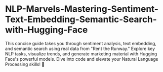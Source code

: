 # NLP-Marvels-Mastering-Sentiment-Text-Embedding-Semantic-Search-with-Hugging-Face
This concise guide takes you through sentiment analysis, text embedding, and semantic search using real data from "Rent the Runway." Explore key NLP tasks, visualize trends, and generate marketing material with Hugging Face's powerful models. Dive into code and elevate your Natural Language Processing skills! 🚀
